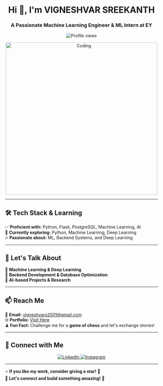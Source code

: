 <!-- README.md - GitHub Profile -->

<h1 align="center">Hi 👋, I'm VIGNESHVAR SREEKANTH</h1>
<h3 align="center">A Passionate Machine Learning Engineer & ML Intern at EY</h3>

<p align="center">
  <img src="https://komarev.com/ghpvc/?username=vigneshvarsreekanth&label=Profile%20views&color=0e75b6&style=flat" alt="Profile views" />
</p>

<p align="center">
  <img src="https://cdn.dribbble.com/users/1162077/screenshots/3848914/programmer.gif" width="500" alt="Coding">
</p>

---

## 🛠 Tech Stack & Learning
✅ **Proficient with:** Python, Flask, PostgreSQL, Machine Learning, AI  
🚀 **Currently exploring:** Python, Machine Learning, Deep Learning  
🔥 **Passionate about:** ML, Backend Systems, and Deep Learning

---

## 💬 Let's Talk About
🔹 **Machine Learning & Deep Learning**  
🔹 **Backend Development & Database Optimization**  
🔹 **AI-based Projects & Research**  

---

## 📫 Reach Me
📧 **Email:** [vigneshvars2001@gmail.com](mailto:vigneshvars2001@gmail.com)  
🌐 **Portfolio:** [Visit Here](https://codered-vigneshvar.github.io/portfoliosite/)  
♟ **Fun Fact:** Challenge me for a **game of chess** and let's exchange stories!  

---

## 🔗 Connect with Me
<p align="center">
  <a href="https://www.linkedin.com/in/vigneshvar-sreekanth-07a63416b/" target="_blank">
    <img src="https://img.shields.io/badge/LinkedIn-0077B5?style=for-the-badge&logo=linkedin&logoColor=white" alt="LinkedIn">
  </a>
  <a href="https://instagram.com/vigneshvarsreekanth" target="_blank">
    <img src="https://img.shields.io/badge/Instagram-E4405F?style=for-the-badge&logo=instagram&logoColor=white" alt="Instagram">
  </a>
</p>

---

⭐️ **If you like my work, consider giving a star!** 🌟  
💬 **Let's connect and build something amazing!** 🚀
